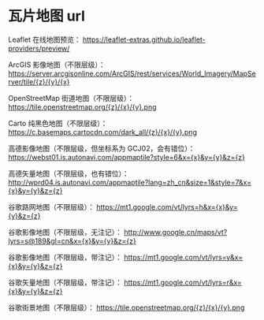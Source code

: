 # 瓦片地图 url

Leaflet 在线地图预览：
https://leaflet-extras.github.io/leaflet-providers/preview/

ArcGIS 影像地图（不限层级）：
https://server.arcgisonline.com/ArcGIS/rest/services/World_Imagery/MapServer/tile/{z}/{y}/{x}

OpenStreetMap 街道地图（不限层级）：
https://tile.openstreetmap.org/{z}/{x}/{y}.png

Carto 纯黑色地图（不限层级）：
https://c.basemaps.cartocdn.com/dark_all/{z}/{x}/{y}.png

高德影像地图（不限层级，但坐标系为 GCJ02，会有错位）：
https://webst01.is.autonavi.com/appmaptile?style=6&x={x}&y={y}&z={z}

高德矢量地图（不限层级，也有错位）：
http://wprd04.is.autonavi.com/appmaptile?lang=zh_cn&size=1&style=7&x={x}&y={y}&z={z}

谷歌路网地图（不限层级）：
https://mt1.google.com/vt/lyrs=h&x={x}&y={y}&z={z}

谷歌影像地图（不限层级，无注记）：
http://www.google.cn/maps/vt?lyrs=s@189&gl=cn&x={x}&y={y}&z={z}

谷歌影像地图（不限层级，带注记）：
https://mt1.google.com/vt/lyrs=y&x={x}&y={y}&z={z}

谷歌矢量地图（不限层级，带注记）：
https://mt1.google.com/vt/lyrs=r&x={x}&y={y}&z={z}

谷歌街景地图（不限层级）：
https://tile.openstreetmap.org/{z}/{x}/{y}.png
